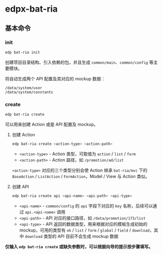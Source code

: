 # edpx-bat-ria

## 基本命令

### init

```bash
edp bat-ria init
```

创建项目目录结构、引入依赖的包，并且生成 `common/main`、`common/config` 等主要模块。

将自动生成两个 API 配置及其对应的 mockup 数据：
```
/data/system/user
/data/system/constants
```

### create

```bash
edp bat-ria create
```

可以用来创建 Action 或是 API 配置及 mockup。

1. 创建 Action

    ```bash
    edp bat-ria create <action-type> <action-path>
    ```

    * `<action-type>` - Action 类型，可取值为 `action` / `list` / `form`
    * `<action-path>` - Action 路径，如 `/promotion/ad/list`
    
    `<action-type>` 对应的三个类型分别会使 Action 继承 `bat-ria/mvc` 下的 `BaseAction` / `ListAction` / `FormAction`，Model / View 与 Action 类似。

2. 创建 API

    ```bash
    edp bat-ria create api <api-name> <api-path> <api-type>
    ```

    * `<api-name>` - `common/config` 的 `api` 字段下对应的 `key` 名称，后续可以通过 `api.<api-name>` 调用
    * `<api-path>` - API 对应的接口路径，如 `/data/promotion/173/list`
    * `<api-type>` - API 返回的数据类型，用来根据对应的模板生成初始的 mockup，可用的类型有 `ok` / `list` / `form` / `global` / `field` / `download`，其中 `download` 类型的 API 目前不会生成 mockup 数据
    
**仅输入 `edp bat-ria create` 或缺失参数时，可以根据向导的提示按步骤填写。**
